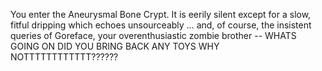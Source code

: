 You enter the Aneurysmal Bone Crypt. It is eerily silent except for a slow, fitful dripping which echoes unsourceably … and, of course, the insistent queries of Goreface, your overenthusiastic zombie brother -- WHATS GOING ON DID YOU BRING BACK ANY TOYS WHY NOTTTTTTTTTTTT??????

